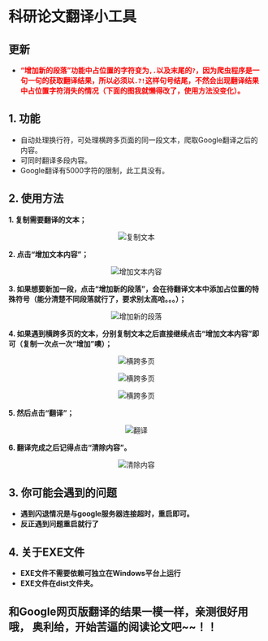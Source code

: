 # 科研论文翻译小工具

## 更新
- **<font color=red>“增加新的段落”功能中占位置的字符变为`,.`以及末尾的`?`，因为爬虫程序是一句一句的获取翻译结果，所以必须以`.?!`这样句号结尾，不然会出现翻译结果中占位置字符消失的情况（下面的图我就懒得改了，使用方法没变化）。</font>**

## 1. 功能
- 自动处理换行符，可处理横跨多页面的同一段文本，爬取Google翻译之后的内容。
- 可同时翻译多段内容。
- Google翻译有5000字符的限制，此工具没有。

## 2. 使用方法
**1. 复制需要翻译的文本；**
<div align = center>

![复制文本](./mdpics/pic_2.png "复制文本")</div>

**2. 点击“增加文本内容”；**
<div align = center>

![增加文本内容](./mdpics/pic_3.png "增加文本内容")</div>

**3. 如果想要新加一段，点击“增加新的段落”，会在待翻译文本中添加占位置的特殊符号（能分清楚不同段落就行了，要求别太高哈。。。）；**
<div align = center>

![增加新的段落](./mdpics/pic_4.png "增加新的段落")</div>

**4. 如果遇到横跨多页的文本，分别复制文本之后直接继续点击“增加文本内容”即可（复制一次点一次“增加”噢）；**
<div align = center>

![横跨多页](./mdpics/pic_5.png "横跨多页")</div>

<div align = center>

![横跨多页](./mdpics/pic_6.png "横跨多页")</div>

<div align = center>

![横跨多页](./mdpics/pic_7.png "横跨多页")</div>

**5. 然后点击“翻译”；**
<div align = center>

![翻译](./mdpics/pic_8.png "翻译")</div>

**6. 翻译完成之后记得点击“清除内容”。**
<div align = center>

![清除内容](./mdpics/pic_9.png "清除内容")</div>

## 3. 你可能会遇到的问题
- **遇到闪退情况是与google服务器连接超时，重启即可。**
- **反正遇到问题重启就行了**

## 4. 关于EXE文件
- **EXE文件不需要依赖可独立在Windows平台上运行**
- **EXE文件在dist文件夹。**

## 和Google网页版翻译的结果一模一样，亲测很好用哦， 奥利给，开始苦逼的阅读论文吧~~！！